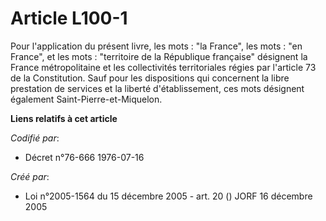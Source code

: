 # Article L100-1

Pour l'application du présent livre, les mots : "la France", les mots : "en France", et les mots : "territoire de la
République française" désignent la France métropolitaine et les collectivités territoriales régies par l'article 73 de la
Constitution. Sauf pour les dispositions qui concernent la libre prestation de services et la liberté d'établissement, ces
mots désignent également Saint-Pierre-et-Miquelon.

**Liens relatifs à cet article**

_Codifié par_:

  - Décret n°76-666 1976-07-16

_Créé par_:

  - Loi n°2005-1564 du 15 décembre 2005 - art. 20 () JORF 16 décembre 2005
